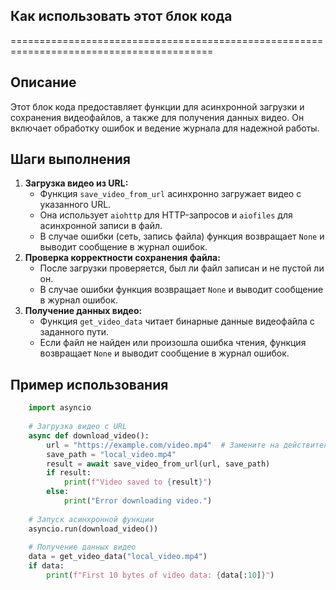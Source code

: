 ## Как использовать этот блок кода
=========================================================================================

Описание
-------------------------
Этот блок кода предоставляет функции для асинхронной загрузки и сохранения видеофайлов, а также для получения данных видео.  Он включает обработку ошибок и ведение журнала для надежной работы. 

Шаги выполнения
-------------------------
1. **Загрузка видео из URL:**
    - Функция `save_video_from_url` асинхронно загружает видео с указанного URL.
    - Она использует `aiohttp` для HTTP-запросов и `aiofiles` для асинхронной записи в файл.
    - В случае ошибки (сеть, запись файла) функция возвращает `None` и выводит сообщение в журнал ошибок.
2. **Проверка корректности сохранения файла:**
    - После загрузки проверяется, был ли файл записан и не пустой ли он. 
    - В случае ошибки функция возвращает `None` и выводит сообщение в журнал ошибок.
3. **Получение данных видео:**
    - Функция `get_video_data` читает бинарные данные видеофайла с заданного пути.
    - Если файл не найден или произошла ошибка чтения, функция возвращает `None` и выводит сообщение в журнал ошибок.

Пример использования
-------------------------

```python
    import asyncio
    
    # Загрузка видео с URL
    async def download_video():
        url = "https://example.com/video.mp4"  # Замените на действительный URL
        save_path = "local_video.mp4"
        result = await save_video_from_url(url, save_path)
        if result:
            print(f"Video saved to {result}")
        else:
            print("Error downloading video.")
    
    # Запуск асинхронной функции
    asyncio.run(download_video())
    
    # Получение данных видео
    data = get_video_data("local_video.mp4")
    if data:
        print(f"First 10 bytes of video data: {data[:10]}")
```